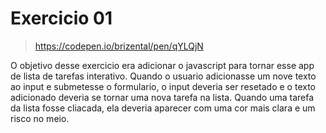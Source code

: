 # Exercicio 01

> https://codepen.io/brizental/pen/qYLQjN

O objetivo desse exercicio era adicionar o javascript para tornar esse app de lista de tarefas interativo. Quando o usuario adicionasse um nove texto ao input e submetesse o formulario, o input deveria ser resetado e o texto adicionado deveria se tornar uma nova tarefa na lista. Quando uma tarefa da lista fosse cliacada, ela deveria aparecer com uma cor mais clara e um risco no meio.